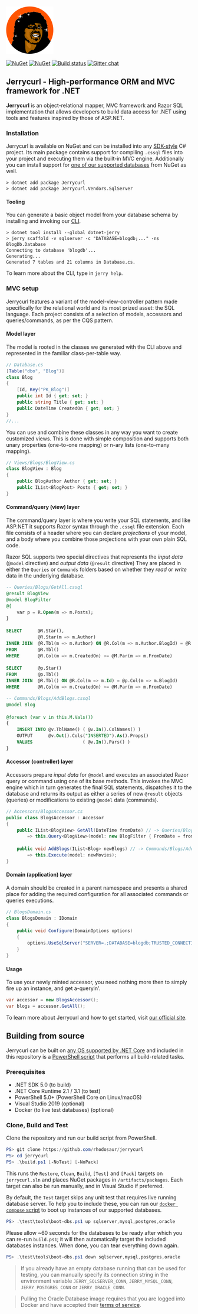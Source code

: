 ![Jerrycurl](gfx/icon.png)

[![NuGet](https://img.shields.io/nuget/v/Jerrycurl)](https://nuget.org/packages/Jerrycurl)
[![NuGet](https://img.shields.io/nuget/vpre/Jerrycurl)](https://nuget.org/packages/Jerrycurl)
[![Build status](https://github.com/thmskv/jerrycurl/actions/workflows/main.yml/badge.svg)](https://github.com/thmskv/jerrycurl/actions)
[![Gitter chat](https://badges.gitter.im/gitterHQ/gitter.png)](https://gitter.im/jerrycurl-mvc/community)

## Jerrycurl - High-performance ORM and MVC framework for .NET
**Jerrycurl** is an object-relational mapper, MVC framework and Razor SQL implementation that allows developers to build data access for .NET using tools and features inspired by those of ASP.NET.

### Installation
Jerrycurl is available on NuGet and can be installed into any [SDK-style](https://docs.microsoft.com/en-us/nuget/resources/check-project-format) C# project. Its main package contains support for compiling `.cssql` files into your project and executing them via the built-in MVC engine. Additionally you can install support for [one of our supported databases](https://nuget.org/packages?q=Jerrycurl.Vendors) from NuGet as well.

```shell
> dotnet add package Jerrycurl
> dotnet add package Jerrycurl.Vendors.SqlServer
```

#### Tooling
You can generate a basic object model from your database schema by installing and invoking our [CLI](https://www.nuget.org/packages/dotnet-jerry/).
```shell
> dotnet tool install --global dotnet-jerry
> jerry scaffold -v sqlserver -c "DATABASE=blogdb;..." -ns BlogDb.Database
Connecting to database 'blogdb'...
Generating...
Generated 7 tables and 21 columns in Database.cs.
```
To learn more about the CLI, type in `jerry help`.

### MVC setup
Jerrycurl features a variant of the model-view-controller pattern made specifically for the relational world and its most prized asset: the SQL language. Each project consists of a selection of models, accessors and queries/commands, as per the CQS pattern.

#### Model layer
The model is rooted in the classes we generated with the CLI above and represented in the familiar class-per-table way.

```csharp
// Database.cs
[Table("dbo", "Blog")]
class Blog
{
    [Id, Key("PK_Blog")]
    public int Id { get; set; }
    public string Title { get; set; }
    public DateTime CreatedOn { get; set; }
}
//...
```

You can use and combine these classes in any way you want to create customized views. This is done with simple composition and supports both unary properties (one-to-one mapping) or n-ary lists (one-to-many mapping).

```csharp
// Views/Blogs/BlogView.cs
class BlogView : Blog
{
    public BlogAuthor Author { get; set; }
    public IList<BlogPost> Posts { get; set; }
}
```

#### Command/query (view) layer
The command/query layer is where you write your SQL statements, and like ASP.NET it supports Razor syntax through the `.cssql` file extension. Each file consists of a header where you can declare *projections* of your model, and a body where you combine those projections with your own plain SQL code.

Razor SQL supports two special directives that represents the *input data* (`@model` directive) and *output data* (`@result` directive)
They are placed in either the `Queries` or `Commands` folders based on whether they *read* or *write* data in the underlying database.
```sql
-- Queries/Blogs/GetAll.cssql
@result BlogView
@model BlogFilter
@{
    var p = R.Open(m => m.Posts);
}

SELECT      @R.Star(),
            @R.Star(m => m.Author)
INNER JOIN  @R.Tbl(m => m.Author) ON @R.Col(m => m.Author.BlogId) = @R.Col(m => m.Id)
FROM        @R.Tbl()
WHERE       @R.Col(m => m.CreatedOn) >= @M.Par(m => m.FromDate)

SELECT      @p.Star()
FROM        @p.Tbl()
INNER JOIN  @R.Tbl() ON @R.Col(m => m.Id) = @p.Col(m => m.BlogId)
WHERE       @R.Col(m => m.CreatedOn) >= @M.Par(m => m.FromDate)
```
```sql
-- Commands/Blogs/AddBlogs.cssql
@model Blog

@foreach (var v in this.M.Vals())
{
    INSERT INTO @v.TblName() ( @v.In().ColNames() )
    OUTPUT      @v.Out().Cols("INSERTED").As().Props()
    VALUES                   ( @v.In().Pars() )
}
```

#### Accessor (controller) layer
Accessors prepare *input data* for `@model` and executes an associated Razor query or command using one of its base methods. This invokes the MVC engine which in turn generates the final SQL statements, dispatches it to the database and returns its output as either a series of new `@result` objects (queries) or modifications to existing `@model` data (commands).
```csharp
// Accessors/BlogsAccessor.cs
public class BlogsAccessor : Accessor
{
    public IList<BlogView> GetAll(DateTime fromDate) // -> Queries/Blogs/GetAll.cssql
        => this.Query<BlogView>(model: new BlogFilter { FromDate = fromDate });
    
    public void AddBlogs(IList<Blog> newBlogs) // -> Commands/Blogs/AddBlogs.cssql
        => this.Execute(model: newMovies);
}
```

#### Domain (application) layer
A domain should be created in a parent namespace and presents a shared place for adding the required configuration for all associated commands or queries executions.
```csharp
// BlogsDomain.cs
class BlogsDomain : IDomain
{
    public void Configure(DomainOptions options)
    {
        options.UseSqlServer("SERVER=.;DATABASE=blogdb;TRUSTED_CONNECTION=true");
    }
}
```

#### Usage
To use your newly minted accessor, you need nothing more then to simply fire up an instance, and get a-queryin'.

```csharp
var accessor = new BlogsAccessor();
var blogs = accessor.GetAll();
```

To learn more about Jerrycurl and how to get started, visit [our official site](https://jerrycurl.net).

## Building from source
Jerrycurl can be built on [any OS supported by .NET Core](https://docs.microsoft.com/en-us/dotnet/core/install/dependencies) and included in this repository is a [PowerShell script](build.ps1) that performs all build-related tasks.

### Prerequisites
* .NET SDK 5.0 (to build)
* .NET Core Runtime 2.1 / 3.1 (to test)
* PowerShell 5.0+ (PowerShell Core on Linux/macOS)
* Visual Studio 2019 (optional)
* Docker (to live test databases) (optional)

### Clone, Build and Test
Clone the repository and run our build script from PowerShell.
```powershell
PS> git clone https://github.com/rhodosaur/jerrycurl
PS> cd jerrycurl
PS> .\build.ps1 [-NoTest] [-NoPack]
```

This runs the `Restore`, `Clean`, `Build`, `[Test]` and `[Pack]` targets on `jerrycurl.sln` and places NuGet packages in `/artifacts/packages`. Each target can also be run manually, and in Visual Studio if preferred.

By default, the `Test` target skips any unit test that requires live running database server. To help you to include these, you can run our [`docker compose` script](test/tools/boot-dbs.ps1) to boot up instances of our supported databases.

```powershell
PS> .\test\tools\boot-dbs.ps1 up sqlserver,mysql,postgres,oracle
```

Please allow ~60 seconds for the databases to be ready after which you can re-run `build.ps1`; it will then automatically target the included databases instances. When done, you can tear everything down again.

```powershell
PS> .\test\tools\boot-dbs.ps1 down sqlserver,mysql,postgres,oracle
```

> If you already have an empty database running that can be used for testing, you can manually specify its connection string in the environment variable `JERRY_SQLSERVER_CONN`, `JERRY_MYSQL_CONN`, `JERRY_POSTGRES_CONN` or `JERRY_ORACLE_CONN`.

> Pulling the Oracle Database image requires that you are logged into Docker and have accepted their [terms of service](https://hub.docker.com/_/oracle-database-enterprise-edition).
